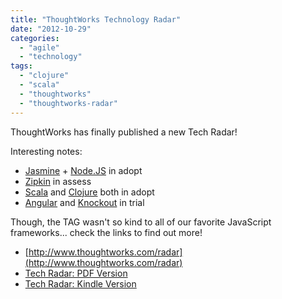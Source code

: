 ```yaml
---
title: "ThoughtWorks Technology Radar"
date: "2012-10-29"
categories: 
  - "agile"
  - "technology"
tags: 
  - "clojure"
  - "scala"
  - "thoughtworks"
  - "thoughtworks-radar"
---
```


ThoughtWorks has finally published a new Tech Radar!

Interesting notes:

- [Jasmine](http://pivotal.github.com/jasmine/) + [Node.JS](http://nodejs.org/) in adopt
- [Zipkin](http://engineering.twitter.com/2012/06/distributed-systems-tracing-with-zipkin.html) in assess
- [Scala](http://www.scala-lang.org) and [Clojure](http://clojure.org/) both in adopt
- [Angular](http://angularjs.org/) and [Knockout](http://knockoutjs.com/) in trial

Though, the TAG wasn't so kind to all of our favorite JavaScript frameworks... check the links to find out more!

- [http://www.thoughtworks.com/radar](http://www.thoughtworks.com/radar)
- [Tech Radar: PDF Version](http://thoughtworks.fileburst.com/assets/technology-radar-october-2012.pdf)
- [Tech Radar: Kindle Version](http://thoughtworks.fileburst.com/assets/technology-radar-october-2012.mobi)
